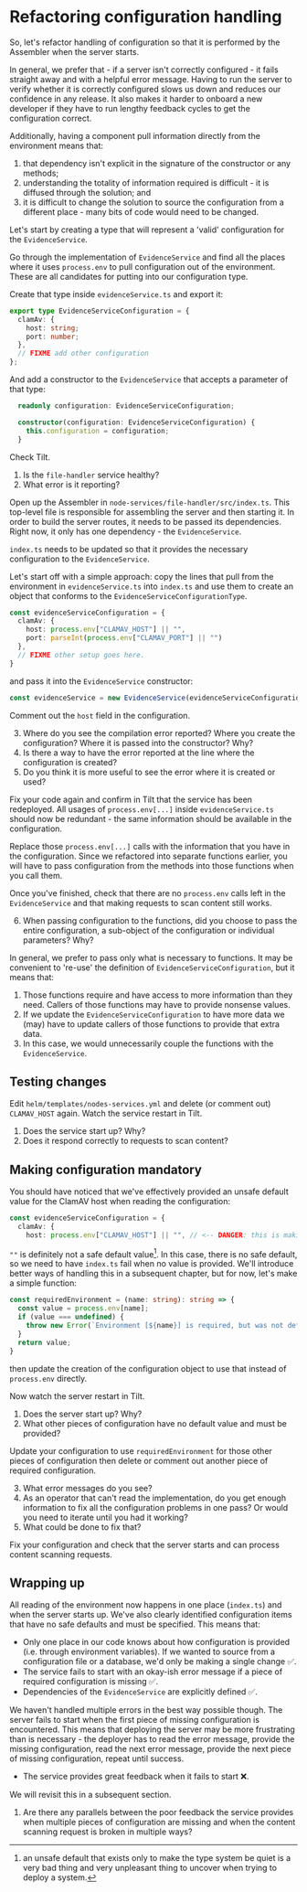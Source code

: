 # Refactoring configuration handling

So, let's refactor handling of configuration so that it is performed by the Assembler when the server starts.

In general, we prefer that - if a server isn't correctly configured - it fails straight away and with a helpful error message. Having to run the server to verify whether it is correctly configured slows us down and reduces our confidence in any release. It also makes it harder to onboard a new developer if they have to run lengthy feedback cycles to get the configuration correct.

Additionally, having a component pull information directly from the environment means that:
1. that dependency isn't explicit in the signature of the constructor or any methods;
2. understanding the totality of information required is difficult - it is diffused through the solution; and
3. it is difficult to change the solution to source the configuration from a different place - many bits of code would need to be changed.

Let's start by creating a type that will represent a 'valid' configuration for the `EvidenceService`.

Go through the implementation of `EvidenceService` and find all the places where it uses `process.env` to pull configuration out of the environment. These are all candidates for putting into our configuration type.

Create that type inside `evidenceService.ts` and export it:

```typescript
export type EvidenceServiceConfiguration = {
  clamAv: {
    host: string;
    port: number;
  },
  // FIXME add other configuration
};
```

And add a constructor to the `EvidenceService` that accepts a parameter of that type:

```typescript
  readonly configuration: EvidenceServiceConfiguration;

  constructor(configuration: EvidenceServiceConfiguration) {
    this.configuration = configuration;
  }
```

Check Tilt.

1. Is the `file-handler` service healthy?
2. What error is it reporting?

Open up the Assembler in `node-services/file-handler/src/index.ts`. This top-level file is responsible for assembling the server and then starting it. In order to build the server routes, it needs to be passed its dependencies. Right now, it only has one dependency - the `EvidenceService`.

`index.ts` needs to be updated so that it provides the necessary configuration to the `EvidenceService`.

Let's start off with a simple approach: copy the lines that pull from the environment in `evidenceService.ts` into `index.ts` and use them to create an object that conforms to the `EvidenceServiceConfigurationType`.

```typescript
const evidenceServiceConfiguration = {
  clamAv: {
    host: process.env["CLAMAV_HOST"] || "",
    port: parseInt(process.env["CLAMAV_PORT"] || "")
  },
  // FIXME other setup goes here.
}
```

and pass it into the `EvidenceService` constructor:

```typescript
const evidenceService = new EvidenceService(evidenceServiceConfiguration);
```

Comment out the `host` field in the configuration.

3. Where do you see the compilation error reported? Where you create the configuration? Where it is passed into the constructor? Why?
4. Is there a way to have the error reported at the line where the configuration is created?
5. Do you think it is more useful to see the error where it is created or used?

Fix your code again and confirm in Tilt that the service has been redeployed. All usages of `process.env[...]` inside `evidenceService.ts` should now be redundant - the same information should be available in the configuration.

Replace those `process.env[...]` calls with the information that you have in the configuration. Since we refactored into separate functions earlier, you will have to pass configuration from the methods into those functions when you call them.

Once you've finished, check that there are no `process.env` calls left in the `EvidenceService` and that making requests to scan content still works.

6. When passing configuration to the functions, did you choose to pass the entire configuration, a sub-object of the configuration or individual parameters? Why?

In general, we prefer to pass only what is necessary to functions. It may be convenient to 're-use' the definition of `EvidenceServiceConfiguration`, but it means that:

1. Those functions require and have access to more information than they need. Callers of those functions may have to provide nonsense values.
2. If we update the `EvidenceServiceConfiguration` to have more data we (may) have to update callers of those functions to provide that extra data.
3. In this case, we would unnecessarily couple the functions with the `EvidenceService`.

## Testing changes

Edit `helm/templates/nodes-services.yml` and delete (or comment out) `CLAMAV_HOST` again. Watch the service restart in Tilt.

1. Does the service start up? Why?
2. Does it respond correctly to requests to scan content?

## Making configuration mandatory

You should have noticed that we've effectively provided an unsafe default value for the ClamAV host when reading the configuration:

```typescript
const evidenceServiceConfiguration = {
  clamAv: {
    host: process.env["CLAMAV_HOST"] || "", // <-- DANGER: this is making "" our unsafe default.
```

`""` is definitely not a safe default value[^1]. In this case, there is no safe default, so we need to have `index.ts` fail when no value is provided. We'll introduce better ways of handling this in a subsequent chapter, but for now, let's make a simple function:

```typescript
const requiredEnvironment = (name: string): string => {
  const value = process.env[name];
  if (value === undefined) {
    throw new Error(`Environment [${name}] is required, but was not defined, failing.`);
  }
  return value;
}
```

then update the creation of the configuration object to use that instead of `process.env` directly.

Now watch the server restart in Tilt.

1. Does the server start up? Why?
2. What other pieces of configuration have no default value and must be provided?

Update your configuration to use `requiredEnvironment` for those other pieces of configuration then delete or comment out another piece of required configuration.

3. What error messages do you see?
5. As an operator that can't read the implementation, do you get enough information to fix all the configuration problems in one pass? Or would you need to iterate until you had it working?
5. What could be done to fix that?

Fix your configuration and check that the server starts and can process content scanning requests.

## Wrapping up

All reading of the environment now happens in one place (`index.ts`) and when the server starts up. We've also clearly identified configuration items that have no safe defaults and must be specified. This means that:

* Only one place in our code knows about how configuration is provided (i.e. through environment variables). If we wanted to source from a configuration file or a database, we'd only be making a single change ✅.
* The service fails to start with an okay-ish error message if a piece of required configuration is missing ✅.
* Dependencies of the `EvidenceService` are explicitly defined ✅.

We haven't handled multiple errors in the best way possible though. The server fails to start when the first piece of missing configuration is encountered. This means that deploying the server may be more frustrating than is necessary - the deployer has to read the error message, provide the missing configuration, read the next error message, provide the next piece of missing configuration, repeat until success.

* The service provides great feedback when it fails to start ❌.

We will revisit this in a subsequent section.

1. Are there any parallels between the poor feedback the service provides when multiple pieces of configuration are missing and when the content scanning request is broken in multiple ways?

[^1]: an unsafe default that exists only to make the type system be quiet is a very bad thing and very unpleasant thing to uncover when trying to deploy a system.
